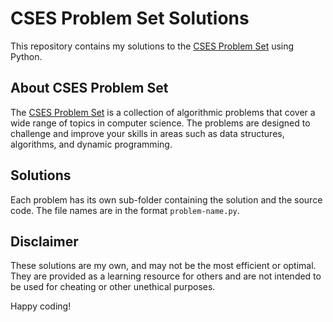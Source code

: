 # CSES Problem Set Solutions

This repository contains my solutions to the [CSES Problem Set](https://cses.fi/problemset/) using Python.

## About CSES Problem Set

The [CSES Problem Set](https://cses.fi/problemset/) is a collection of algorithmic problems that cover a wide range of topics in computer science. The problems are designed to challenge and improve your skills in areas such as data structures, algorithms, and dynamic programming.

## Solutions

Each problem has its own sub-folder containing the solution and the source code. The file names are in the format `problem-name.py`.

## Disclaimer

These solutions are my own, and may not be the most efficient or optimal. They are provided as a learning resource for others and are not intended to be used for cheating or other unethical purposes.

Happy coding!
